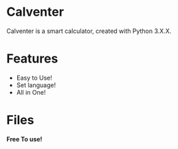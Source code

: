 # Calventer
Calventer is a smart calculator, created with Python 3.X.X.

# Features
- Easy to Use!
- Set language!
- All in One!

# Files

**Free To use!**
